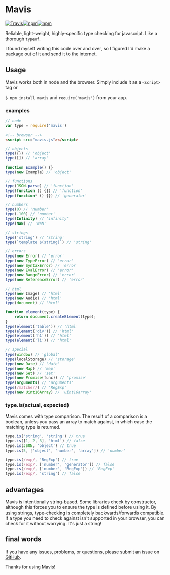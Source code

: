 # Mavis
[![Travis](https://img.shields.io/travis/PsychoLlama/mavis.svg?style=flat-square)](https://travis-ci.org/PsychoLlama/mavis.svg?branch=master)[![npm](https://img.shields.io/npm/dt/mavis.svg?style=flat-square)](https://www.npmjs.com/package/mavis)[![npm](https://img.shields.io/npm/v/mavis.svg?style=flat-square)](https://www.npmjs.com/package/mavis)

Reliable, light-weight, highly-specific type checking for javascript. Like a thorough `typeof`.

I found myself writing this code over and over, so I figured I'd make a package out of it and send it to the internet.

## Usage

Mavis works both in node and the browser. Simply include it as a `<script>` tag or 

`$ npm install mavis` and `require('mavis')` from your app.

### examples
```javascript
// node
var type = require('mavis')
```
```html
<!-- browser -->
<script src="mavis.js"></script>
```

```javascript
// objects
type({}) // 'object'
type([]) // 'array'

function Example() {}
type(new Example) // 'object'

// functions
type(JSON.parse) // 'function'
type(function () {}) // 'function'
type(function* () {}) // 'generator'

// numbers
type(0) // 'number'
type(-100) // 'number'
type(Infinity) // 'infinity'
type(NaN) // 'NaN'

// strings
type('string') // 'string'
type(`template $(string)`) // 'string'

// errors
type(new Error) // 'error'
type(new TypeError) // 'error'
type(new SyntaxError) // 'error'
type(new EvalError) // 'error'
type(new RangeError) // 'error'
type(new ReferenceError) // 'error'

// html
type(new Image) // 'html'
type(new Audio) // 'html'
type(document) // 'html'

function element(type) {
	return document.createElement(type);
}
type(element('table')) // 'html'
type(element('div')) // 'html'
type(element('h1')) // 'html'
type(element('li')) // 'html'

// special
type(window) // 'global'
type(localStorage) // 'storage'
type(new Date) // 'date'
type(new Map) // 'map'
type(new Set) // 'set'
type(new Promise(func)) // 'promise'
type(arguments) // 'arguments'
type(/matcher/) // 'RegExp'
type(new Uint16Array) // 'uint16array'
```

### type.is(actual, expected)

Mavis comes with type comparison. The result of a comparison is a boolean, unless you pass an array to match against, in which case the matching type is returned.

```javascript
type.is('string', 'string') // true
type.is([1, 2, 3], 'html') // false
type.is(JSON, 'object') // true
type.is(5, ['object', 'number', 'array']) // 'number'

type.is(/exp/, 'RegExp') // true
type.is(/exp/, ['number', 'generator']) // false
type.is(/exp/, ['number', 'RegExp']) // 'RegExp'
type.is(/exp/, 'string') // false
```

## advantages
Mavis is intentionally string-based. Some libraries check by constructor, although this forces you to ensure the type is defined before using it. By using strings, type-checking is completely backwards/forwards compatible. If a type you need to check against isn't supported in your browser, you can check for it without worrying. It's just a string!

## final words

If you have any issues, problems, or questions, please submit an issue on [GitHub](https://github.com/PsychoLlama/mavis).

Thanks for using Mavis!